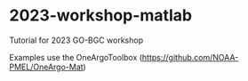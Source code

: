 # 2023-workshop-matlab
Tutorial for 2023 GO-BGC workshop

Examples use the OneArgoToolbox (https://github.com/NOAA-PMEL/OneArgo-Mat)

